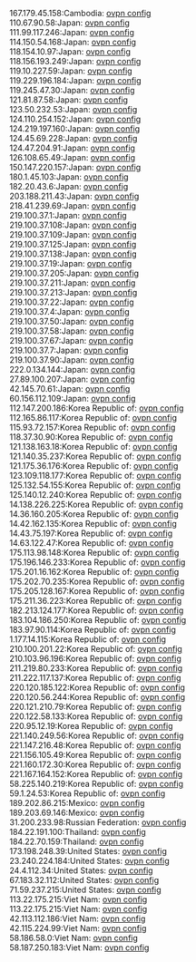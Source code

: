 167.179.45.158:Cambodia: [ovpn config](vpn/167_179_45_158.ovpn)  
110.67.90.58:Japan: [ovpn config](vpn/110_67_90_58.ovpn)  
111.99.117.246:Japan: [ovpn config](vpn/111_99_117_246.ovpn)  
114.150.54.168:Japan: [ovpn config](vpn/114_150_54_168.ovpn)  
118.154.10.97:Japan: [ovpn config](vpn/118_154_10_97.ovpn)  
118.156.193.249:Japan: [ovpn config](vpn/118_156_193_249.ovpn)  
119.10.227.59:Japan: [ovpn config](vpn/119_10_227_59.ovpn)  
119.229.196.184:Japan: [ovpn config](vpn/119_229_196_184.ovpn)  
119.245.47.30:Japan: [ovpn config](vpn/119_245_47_30.ovpn)  
121.81.87.58:Japan: [ovpn config](vpn/121_81_87_58.ovpn)  
123.50.232.53:Japan: [ovpn config](vpn/123_50_232_53.ovpn)  
124.110.254.152:Japan: [ovpn config](vpn/124_110_254_152.ovpn)  
124.219.197.160:Japan: [ovpn config](vpn/124_219_197_160.ovpn)  
124.45.69.228:Japan: [ovpn config](vpn/124_45_69_228.ovpn)  
124.47.204.91:Japan: [ovpn config](vpn/124_47_204_91.ovpn)  
126.108.65.49:Japan: [ovpn config](vpn/126_108_65_49.ovpn)  
150.147.220.157:Japan: [ovpn config](vpn/150_147_220_157.ovpn)  
180.1.45.103:Japan: [ovpn config](vpn/180_1_45_103.ovpn)  
182.20.43.6:Japan: [ovpn config](vpn/182_20_43_6.ovpn)  
203.188.211.43:Japan: [ovpn config](vpn/203_188_211_43.ovpn)  
218.41.239.69:Japan: [ovpn config](vpn/218_41_239_69.ovpn)  
219.100.37.1:Japan: [ovpn config](vpn/219_100_37_1.ovpn)  
219.100.37.108:Japan: [ovpn config](vpn/219_100_37_108.ovpn)  
219.100.37.109:Japan: [ovpn config](vpn/219_100_37_109.ovpn)  
219.100.37.125:Japan: [ovpn config](vpn/219_100_37_125.ovpn)  
219.100.37.138:Japan: [ovpn config](vpn/219_100_37_138.ovpn)  
219.100.37.19:Japan: [ovpn config](vpn/219_100_37_19.ovpn)  
219.100.37.205:Japan: [ovpn config](vpn/219_100_37_205.ovpn)  
219.100.37.211:Japan: [ovpn config](vpn/219_100_37_211.ovpn)  
219.100.37.213:Japan: [ovpn config](vpn/219_100_37_213.ovpn)  
219.100.37.22:Japan: [ovpn config](vpn/219_100_37_22.ovpn)  
219.100.37.4:Japan: [ovpn config](vpn/219_100_37_4.ovpn)  
219.100.37.50:Japan: [ovpn config](vpn/219_100_37_50.ovpn)  
219.100.37.58:Japan: [ovpn config](vpn/219_100_37_58.ovpn)  
219.100.37.67:Japan: [ovpn config](vpn/219_100_37_67.ovpn)  
219.100.37.7:Japan: [ovpn config](vpn/219_100_37_7.ovpn)  
219.100.37.90:Japan: [ovpn config](vpn/219_100_37_90.ovpn)  
222.0.134.144:Japan: [ovpn config](vpn/222_0_134_144.ovpn)  
27.89.100.207:Japan: [ovpn config](vpn/27_89_100_207.ovpn)  
42.145.70.61:Japan: [ovpn config](vpn/42_145_70_61.ovpn)  
60.156.112.109:Japan: [ovpn config](vpn/60_156_112_109.ovpn)  
112.147.200.186:Korea Republic of: [ovpn config](vpn/112_147_200_186.ovpn)  
112.165.86.117:Korea Republic of: [ovpn config](vpn/112_165_86_117.ovpn)  
115.93.72.157:Korea Republic of: [ovpn config](vpn/115_93_72_157.ovpn)  
118.37.30.90:Korea Republic of: [ovpn config](vpn/118_37_30_90.ovpn)  
121.138.163.18:Korea Republic of: [ovpn config](vpn/121_138_163_18.ovpn)  
121.140.35.237:Korea Republic of: [ovpn config](vpn/121_140_35_237.ovpn)  
121.175.36.176:Korea Republic of: [ovpn config](vpn/121_175_36_176.ovpn)  
123.109.118.177:Korea Republic of: [ovpn config](vpn/123_109_118_177.ovpn)  
125.132.54.155:Korea Republic of: [ovpn config](vpn/125_132_54_155.ovpn)  
125.140.12.240:Korea Republic of: [ovpn config](vpn/125_140_12_240.ovpn)  
14.138.226.225:Korea Republic of: [ovpn config](vpn/14_138_226_225.ovpn)  
14.36.160.205:Korea Republic of: [ovpn config](vpn/14_36_160_205.ovpn)  
14.42.162.135:Korea Republic of: [ovpn config](vpn/14_42_162_135.ovpn)  
14.43.75.197:Korea Republic of: [ovpn config](vpn/14_43_75_197.ovpn)  
14.63.122.47:Korea Republic of: [ovpn config](vpn/14_63_122_47.ovpn)  
175.113.98.148:Korea Republic of: [ovpn config](vpn/175_113_98_148.ovpn)  
175.196.146.233:Korea Republic of: [ovpn config](vpn/175_196_146_233.ovpn)  
175.201.16.162:Korea Republic of: [ovpn config](vpn/175_201_16_162.ovpn)  
175.202.70.235:Korea Republic of: [ovpn config](vpn/175_202_70_235.ovpn)  
175.205.128.167:Korea Republic of: [ovpn config](vpn/175_205_128_167.ovpn)  
175.211.36.223:Korea Republic of: [ovpn config](vpn/175_211_36_223.ovpn)  
182.213.124.177:Korea Republic of: [ovpn config](vpn/182_213_124_177.ovpn)  
183.104.186.250:Korea Republic of: [ovpn config](vpn/183_104_186_250.ovpn)  
183.97.90.114:Korea Republic of: [ovpn config](vpn/183_97_90_114.ovpn)  
1.177.14.115:Korea Republic of: [ovpn config](vpn/1_177_14_115.ovpn)  
210.100.201.22:Korea Republic of: [ovpn config](vpn/210_100_201_22.ovpn)  
210.103.96.196:Korea Republic of: [ovpn config](vpn/210_103_96_196.ovpn)  
211.219.80.233:Korea Republic of: [ovpn config](vpn/211_219_80_233.ovpn)  
211.222.117.137:Korea Republic of: [ovpn config](vpn/211_222_117_137.ovpn)  
220.120.185.122:Korea Republic of: [ovpn config](vpn/220_120_185_122.ovpn)  
220.120.56.244:Korea Republic of: [ovpn config](vpn/220_120_56_244.ovpn)  
220.121.210.79:Korea Republic of: [ovpn config](vpn/220_121_210_79.ovpn)  
220.122.58.133:Korea Republic of: [ovpn config](vpn/220_122_58_133.ovpn)  
220.95.12.19:Korea Republic of: [ovpn config](vpn/220_95_12_19.ovpn)  
221.140.249.56:Korea Republic of: [ovpn config](vpn/221_140_249_56.ovpn)  
221.147.216.48:Korea Republic of: [ovpn config](vpn/221_147_216_48.ovpn)  
221.156.105.49:Korea Republic of: [ovpn config](vpn/221_156_105_49.ovpn)  
221.160.172.30:Korea Republic of: [ovpn config](vpn/221_160_172_30.ovpn)  
221.167.164.152:Korea Republic of: [ovpn config](vpn/221_167_164_152.ovpn)  
58.225.140.219:Korea Republic of: [ovpn config](vpn/58_225_140_219.ovpn)  
59.1.24.53:Korea Republic of: [ovpn config](vpn/59_1_24_53.ovpn)  
189.202.86.215:Mexico: [ovpn config](vpn/189_202_86_215.ovpn)  
189.203.69.146:Mexico: [ovpn config](vpn/189_203_69_146.ovpn)  
31.200.233.98:Russian Federation: [ovpn config](vpn/31_200_233_98.ovpn)  
184.22.191.100:Thailand: [ovpn config](vpn/184_22_191_100.ovpn)  
184.22.70.159:Thailand: [ovpn config](vpn/184_22_70_159.ovpn)  
173.198.248.39:United States: [ovpn config](vpn/173_198_248_39.ovpn)  
23.240.224.184:United States: [ovpn config](vpn/23_240_224_184.ovpn)  
24.4.112.34:United States: [ovpn config](vpn/24_4_112_34.ovpn)  
67.183.32.112:United States: [ovpn config](vpn/67_183_32_112.ovpn)  
71.59.237.215:United States: [ovpn config](vpn/71_59_237_215.ovpn)  
113.22.175.215:Viet Nam: [ovpn config](vpn/113_22_175_215.ovpn)  
113.22.175.215:Viet Nam: [ovpn config](vpn/113_22_175_215.ovpn)  
42.113.112.186:Viet Nam: [ovpn config](vpn/42_113_112_186.ovpn)  
42.115.224.99:Viet Nam: [ovpn config](vpn/42_115_224_99.ovpn)  
58.186.58.0:Viet Nam: [ovpn config](vpn/58_186_58_0.ovpn)  
58.187.250.183:Viet Nam: [ovpn config](vpn/58_187_250_183.ovpn)  
